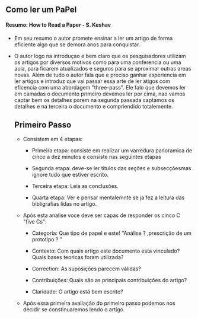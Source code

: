 

## Como ler um PaPel 

#### Resumo: How to Read a Paper - S. Keshav

* Em seu resumo o autor promete ensinar a ler um artigo de forma eficiente algo que se demora anos para conquistar.

* O autor logo na introduçao e bem claro que os pesquisadores utilizam os artigos por diversos motivos como para uma conferencia ou uma aula, para ficarem atualizados e seguros para se aproximar outras areas novas. Além de tudo o autor fala que e preciso ganhar esperiencia em ler artigos e introduz que vai passar essa arte de ler atigos com eficencia com uma abordagem "three-pass". Ele falo que devemos ler em camadas o documento primeiro devemos ler por cima, nao vamos captar bem os detalhes porem na segunda passada captamos os detalhes e na terceira o documento e compriendido totalemente.

  ## Primeiro Passo 
   * Consistem em 4 etapas:
      * Primeira etapa: consiste em realizar um varredura panoramica de cinco a dez minutos e consiste nas seguintes etapas
    
      * Segunda etapa: deve-se ler titulos das seções e subsecçõesmas ignore tudo que estiver escrito. 

      * Terceira etapa: Leia as conclusões.

      * Quarta etapa: Ver e pensar mentalemnte se ja fez a leitura das bibligrafias lidas no artigo.


    * Após esta analise voce deve ser capas de responder os cinco C "five Cs":

      * Categoria: Que tipo de papel e este! "Análise ? ,prescrição de um prototipo ? "
      
      * Contexto: Com quais artigo este documento esta vinculado? Quais bases teoricas foram utilizada?

      * Correction: As suposições parecem válidas?

      * Contribuições: Quais são as principais contribuições do artigo?

      * Claridade: O artigo está bem escrito?

    * Após essa primeira avaliação do primeiro passo podemos nos decidir se constinuaremos lendo o artigo.
  




